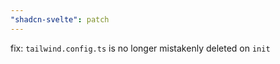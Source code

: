 ```yaml
---
"shadcn-svelte": patch
---
```


fix: `tailwind.config.ts` is no longer mistakenly deleted on `init`
